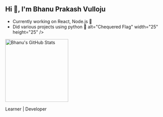 ## Hi 👋, I'm Bhanu Prakash Vulloju 

- Currently working on React, Node.js :rocket:
- Did various projects using python 🏁 alt="Chequered Flag" width="25" height="25" />

<!-- <h2>my second heading ... </h2> -->
  <img height="200" alt="Bhanu's GitHub Stats" src="https://github-readme-stats.vercel.app/api?username=bhanuvulloju"  style="max-width: 100%;">


<p>Learner | Developer</p>
